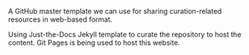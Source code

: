 A GitHub master template we can use for sharing curation-related resources in web-based format.

Using Just-the-Docs Jekyll template to curate the repository to host the content. Git Pages is being used to host this website.
